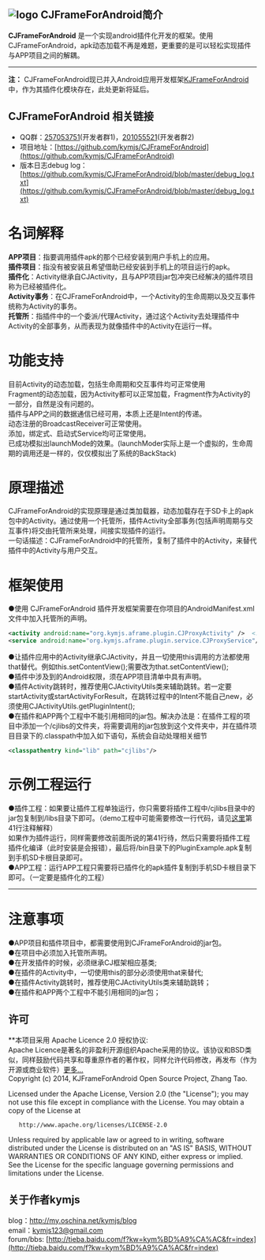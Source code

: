 ## ![logo](https://github.com/kymjs/KJFrameForAndroid/blob/master/KJFrameExample/logo.jpg) CJFrameForAndroid简介
**CJFrameForAndroid** 是一个实现android插件化开发的框架。使用CJFrameForAndroid，apk动态加载不再是难题，更重要的是可以轻松实现插件与APP项目之间的解耦。<br>

---
**注：** CJFrameForAndroid现已并入Android应用开发框架[KJFrameForAndroid](https://github.com/kymjs/KJFrameForAndroid/)中，作为其插件化模块存在，此处更新将延后。

## CJFrameForAndroid 相关链接
* QQ群：[257053751](http://shang.qq.com/wpa/qunwpa?idkey=00d92c040e81d87ccd21f8d0fffb10640baaa66da45254c3bd329b6ff7d46fef)(开发者群1)，[201055521](http://jq.qq.com/?_wv=1027&k=MBVdpK)(开发者群2)
* 项目地址：[https://github.com/kymjs/CJFrameForAndroid](https://github.com/kymjs/CJFrameForAndroid)
* 版本日志debug log： [https://github.com/kymjs/CJFrameForAndroid/blob/master/debug_log.txt](https://github.com/kymjs/CJFrameForAndroid/blob/master/debug_log.txt)

# 名词解释
**APP项目**：指要调用插件apk的那个已经安装到用户手机上的应用。<br>
**插件项目**：指没有被安装且希望借助已经安装到手机上的项目运行的apk。<br>
**插件化**：Activity继承自CJActivity，且与APP项目jar包冲突已经解决的插件项目称为已经被插件化。<br>
**Activity事务**：在CJFrameForAndroid中，一个Activity的生命周期以及交互事件统称为Activity的事务。<br>
**托管所**：指插件中的一个委派/代理Activity，通过这个Activity去处理插件中Activity的全部事务，从而表现为就像插件中的Activity在运行一样。<br>

# 功能支持
目前Activity的动态加载，包括生命周期和交互事件均可正常使用<br>
Fragment的动态加载，因为Activity都可以正常加载，Fragment作为Activity的一部分，自然是没有问题的。<br>
插件与APP之间的数据通信已经可用，本质上还是Intent的传递。<br>
动态注册的BroadcastReceiver可正常使用。<br>
添加，绑定式、启动式Service均可正常使用。<br>
已成功模拟出launchMode的效果。(launchModer实际上是一个虚拟的，生命周期的调用还是一样的，仅仅模拟出了系统的BackStack)<br>

# 原理描述
CJFrameForAndroid的实现原理是通过类加载器，动态加载存在于SD卡上的apk包中的Activity。通过使用一个托管所，插件Activity全部事务(包括声明周期与交互事件)将交由托管所来处理，间接实现插件的运行。<br>
一句话描述：CJFrameForAndroid中的托管所，复制了插件中的Activity，来替代插件中的Activity与用户交互。<br>

# 框架使用
●使用 CJFrameForAndroid 插件开发框架需要在你项目的AndroidManifest.xml文件中加入托管所的声明。<br>
```xml
<activity android:name="org.kymjs.aframe.plugin.CJProxyActivity" />  <!-- 如果使用了插件Activity，需要添加 -->
<service android:name="org.kymjs.aframe.plugin.service.CJProxyService"/>  <!-- 如果使用了插件Service，需要添加 -->
```
●让插件应用中的Activity继承CJActivity，并且一切使用this调用的方法都使用that替代。例如this.setContentView();需要改为that.setContentView();<br>
●插件中涉及到的Android权限，须在APP项目清单中具有声明。<br>
●插件Activity跳转时，推荐使用CJActivityUtils类来辅助跳转。若一定要startActivity或startActivityForResult，在跳转过程中的Intent不能自己new，必须使用CJActivityUtils.getPluginIntent();<br>
●在插件和APP两个工程中不能引用相同的jar包。解决办法是：在插件工程的项目中添加一个/cjlibs的文件夹，将需要调用的jar包放到这个文件夹中，并在插件项目目录下的.classpath中加入如下语句，系统会自动处理相关细节
```xml
<classpathentry kind="lib" path="cjlibs"/>
```

# 示例工程运行
●插件工程：如果要让插件工程单独运行，你只需要将插件工程中/cjlibs目录中的jar包复制到/libs目录下即可。（demo工程中可能需要修改一行代码，请见[这里](https://github.com/kymjs/CJFrameForAndroid/blob/master/PluginExample/src/org/kymjs/aframe/plugin/MainActivity.java)第41行注释解释）<br>
			如果作为插件运行，同样需要修改前面所说的第41行待，然后只需要将插件工程插件化编译（此时安装是会报错），最后将/bin目录下的PluginExample.apk复制到手机SD卡根目录即可。<br>
●APP工程：运行APP工程只需要将已插件化的apk插件复制到手机SD卡根目录下即可。（一定要是插件化的工程）<br>

----

# 注意事项
●APP项目和插件项目中，都需要使用到CJFrameForAndroid的jar包。<br>
●在项目中必须加入托管所声明。<br>
●在开发插件的时候，必须继承CJ框架相应基类;<br>
●在插件的Activity中，一切使用this的部分必须使用that来替代;<br>
●在插件Activity跳转时，推荐使用CJActivityUtils类来辅助跳转；<br>
●在插件和APP两个工程中不能引用相同的jar包；<br>

## 许可
**本项目采用 Apache Licence 2.0 授权协议:<br>
Apache Licence是著名的非盈利开源组织Apache采用的协议。该协议和BSD类似，同样鼓励代码共享和尊重原作者的著作权，同样允许代码修改，再发布（作为开源或商业软件）[更多...](http://www.oschina.net/question/12_2828)<br>
  Copyright (c) 2014, KJFrameForAndroid Open Source Project, Zhang Tao.
 
  Licensed under the Apache License, Version 2.0 (the "License");
  you may not use this file except in compliance with the License.
  You may obtain a copy of the License at
  
       http://www.apache.org/licenses/LICENSE-2.0
	   
  Unless required by applicable law or agreed to in writing, software
  distributed under the License is distributed on an "AS IS" BASIS,
  WITHOUT WARRANTIES OR CONDITIONS OF ANY KIND, either express or implied.
  See the License for the specific language governing permissions and
  limitations under the License.

## 关于作者kymjs
blog：http://my.oschina.net/kymjs/blog<br>
email：kymjs123@gmail.com<br>
forum/bbs: [http://tieba.baidu.com/f?kw=kym%BD%A9%CA%AC&fr=index](http://tieba.baidu.com/f?kw=kym%BD%A9%CA%AC&fr=index)<br>
